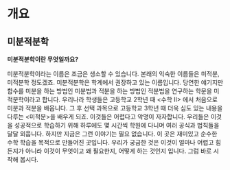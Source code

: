 # 개요

## 미분적분학
**미분적분학이란 무엇일까요?**

미분적분학이라는 이름은 조금은 생소할 수 있습니다. 본래의 익숙한 이름들은 미적분, 미적분학 정도겠죠. 미분적분학은 학계에서 권장하고 있는 이름입니다. 
당연한 얘기지만 함수를 미분을 하는 방법인 미분법과 적분을 하는 방법인 적분법을 연구하는 학문을 미적분학이라고 합니다. 우리나라 학생들은 고등학교 2학년
때 <수학 II> 에서 처음으로 미분과 적분을 배웁니다. 그 후 선택 과목으로 고등학교 3학년 때 더욱 심도 있는 내용을 다루는 <미적분>을 배우게 되죠. 
이것들은 어렵다고 악명이 자자합니다. 우리들은 이것을 성공적으로 학습하기 위해 하루에도 몇 시간씩 학원에 다니며 여러 공식과 법칙들을 달달 외웁니다. 
하지만 지금은 그런 이야기는 필요 없습니다. 이 곳은 재미있고 순수한 수학 학습을 목적으로 만들어진 곳입니다. 우리가 궁금한 것은 이것이 얼마나 
어렵고 힘든지가 아니라 이것이 무엇이고 왜 필요한지, 어떻게 하는 것인지 입니다. 그럼 바로 시작해 봅시다. 


